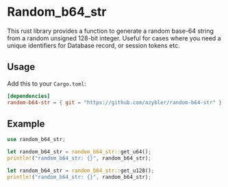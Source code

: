 # Random_b64_str

This rust library provides a function to generate a random base-64 string from a random unsigned 128-bit integer. Useful for cases where you need a unique identifiers for Database record, or session tokens etc.

## Usage

Add this to your `Cargo.toml`:

```toml
[dependencies]
random-b64-str = { git = "https://github.com/azybler/random-b64-str" }
```

## Example

```rust
use random_b64_str;

let random_b64_str = random_b64_str::get_u64();
println!("random_b64_str: {}", random_b64_str);

let random_b64_str = random_b64_str::get_u128();
println!("random_b64_str: {}", random_b64_str);
```

